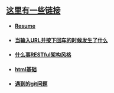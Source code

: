 ## [这里有一些链接](https://github.com/Composur/resume)


- #### __[Resume](https://github.com/Composur/resume/blob/master/blog/resume.md)__

- #### __[当输入URL并按下回车的时候发生了什么](https://github.com/Composur/resume/blob/master/blog/http.md)__

- #### __[什么事RESTful架构风格](https://github.com/Composur/resume/blob/master/blog/%E7%90%86%E8%A7%A3reset.md)__

- #### __[html基础](https://github.com/Composur/resume/blob/master/blog/html%E5%9F%BA%E7%A1%80.md)__

- #### __[遇到的git问题](https://github.com/Composur/resume/blob/master/blog/git_reset.md)__




